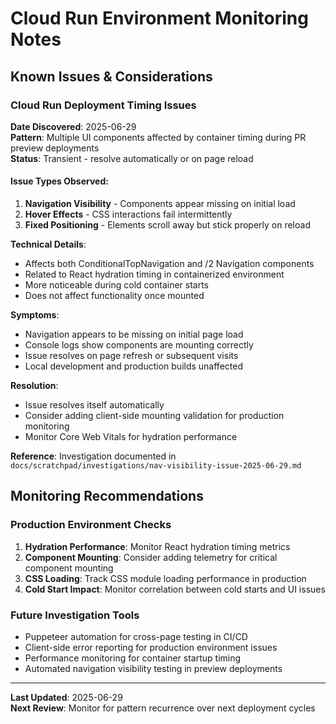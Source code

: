 # Cloud Run Environment Monitoring Notes

## Known Issues & Considerations

### Cloud Run Deployment Timing Issues
**Date Discovered**: 2025-06-29  
**Pattern**: Multiple UI components affected by container timing during PR preview deployments  
**Status**: Transient - resolve automatically or on page reload

#### Issue Types Observed:
1. **Navigation Visibility** - Components appear missing on initial load
2. **Hover Effects** - CSS interactions fail intermittently  
3. **Fixed Positioning** - Elements scroll away but stick properly on reload  

**Technical Details**:
- Affects both ConditionalTopNavigation and /2 Navigation components
- Related to React hydration timing in containerized environment
- More noticeable during cold container starts
- Does not affect functionality once mounted

**Symptoms**:
- Navigation appears to be missing on initial page load
- Console logs show components are mounting correctly
- Issue resolves on page refresh or subsequent visits
- Local development and production builds unaffected

**Resolution**:
- Issue resolves itself automatically
- Consider adding client-side mounting validation for production monitoring
- Monitor Core Web Vitals for hydration performance

**Reference**: Investigation documented in `docs/scratchpad/investigations/nav-visibility-issue-2025-06-29.md`

## Monitoring Recommendations

### Production Environment Checks
1. **Hydration Performance**: Monitor React hydration timing metrics
2. **Component Mounting**: Consider adding telemetry for critical component mounting
3. **CSS Loading**: Track CSS module loading performance in production
4. **Cold Start Impact**: Monitor correlation between cold starts and UI issues

### Future Investigation Tools
- Puppeteer automation for cross-page testing in CI/CD
- Client-side error reporting for production environment issues
- Performance monitoring for container startup timing
- Automated navigation visibility testing in preview deployments

---

**Last Updated**: 2025-06-29  
**Next Review**: Monitor for pattern recurrence over next deployment cycles